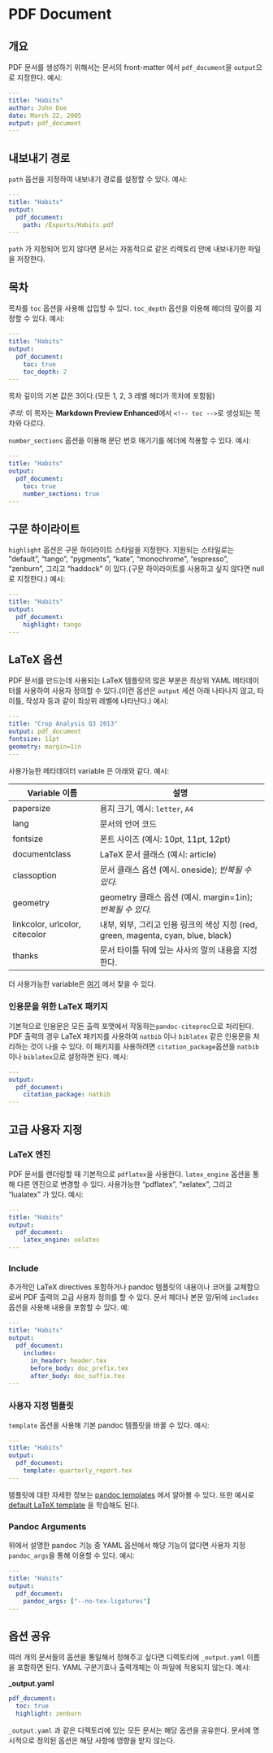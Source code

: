 # PDF Document

## 개요

PDF 문서를 생성하기 위해서는 문서의 front-matter 에서 `pdf_document`을 `output`으로 지정한다.
예시:

```yaml
---
title: "Habits"
author: John Doe
date: March 22, 2005
output: pdf_document
---

```

## 내보내기 경로

`path` 옵션을 지정하여 내보내기 경로를 설정할 수 있다. 예시:

```yaml
---
title: "Habits"
output:
  pdf_document:
    path: /Exports/Habits.pdf
---

```

`path` 가 지정되어 있지 않다면 문서는 자동적으로 같은 리렉토리 안에 내보내기한 파일을 저장한다.

## 목차

목차를 `toc` 옵션을 사용해 삽입할 수 있다. `toc_depth` 옵션을 이용해 헤더의 깊이를 지정할 수 있다. 예시:

```yaml
---
title: "Habits"
output:
  pdf_document:
    toc: true
    toc_depth: 2
---

```

목차 깊이의 기본 값은 3이다.(모든 1, 2, 3 레벨 헤더가 목차에 포함됨)

_주의:_ 이 목자는 **Markdown Preview Enhanced**에서 `<!-- toc -->`로 생성되는 목차와 다르다.

`number_sections` 옵션을 이용해 문단 번호 매기기를 헤더에 적용할 수 있다. 예시:

```yaml
---
title: "Habits"
output:
  pdf_document:
    toc: true
    number_sections: true
---

```

## 구문 하이라이트

`highlight` 옵션은 구문 하이라이트 스타일을 지정한다. 지원되는 스타일로는 “default”, “tango”, “pygments”, “kate”, “monochrome”, “espresso”, “zenburn”, 그리고 “haddock” 이 있다.(구문 하이라이트를 사용하고 싶지 않다면 null 로 지정한다.)
예시:

```yaml
---
title: "Habits"
output:
  pdf_document:
    highlight: tango
---

```

## LaTeX 옵션

PDF 문서를 만드는데 사용되는 LaTeX 템플릿의 많은 부분은 최상위 YAML 메타데이터를 사용하여 사용자 정의할 수 있다.(이런 옵션은 `output` 세션 아래 나타나지 않고, 타이틀, 작성자 등과 같이 최상위 레벨에 나타난다.) 예시:

```yaml
---
title: "Crop Analysis Q3 2013"
output: pdf_document
fontsize: 11pt
geometry: margin=1in
---

```

사용가능한 메타데이터 variable 은 아래와 같다. 예시:

| Variable 이름                  | 설명                                                                              |
| ------------------------------ | --------------------------------------------------------------------------------- |
| papersize                      | 용지 크기, 예시: `letter`, `A4`                                                   |
| lang                           | 문서의 언어 코드                                                                  |
| fontsize                       | 폰트 사이즈 (예시: 10pt, 11pt, 12pt)                                              |
| documentclass                  | LaTeX 문서 클래스 (예시: article)                                                 |
| classoption                    | 문서 클래스 옵션 (예시. oneside); _반복될 수 있다._                               |
| geometry                       | geometry 클래스 옵션 (예시. margin=1in); _반복될 수 있다._                        |
| linkcolor, urlcolor, citecolor | 내부, 외부, 그리고 인용 링크의 색상 지정 (red, green, magenta, cyan, blue, black) |
| thanks                         | 문서 타이틀 뒤에 있는 사사의 말의 내용을 지정한다.                                |

더 사용가능한 variable은 [여기](https://pandoc.org/MANUAL.html#variables-for-latex) 에서 찾을 수 있다.

### 인용문을 위한 LaTeX 패키지

기본적으로 인용문은 모든 출력 포맷에서 작동하는`pandoc-citeproc`으로 처리된다.
PDF 출력의 경우 LaTeX 패키지를 사용하여 `natbib` 이나 `biblatex` 같은 인용문을 처리하는 것이 나을 수 있다.
이 패키지를 사용하려면 `citation_package`옵션을 `natbib` 이나 `biblatex`으로 설정하면 된다.
예시:

```yaml
---
output:
  pdf_document:
    citation_package: natbib
---

```

## 고급 사용자 지정

### LaTeX 엔진

PDF 문서를 렌더링할 때 기본적으로 `pdflatex`을 사용한다. `latex_engine` 옵션을 통해 다른 엔진으로 변경할 수 있다. 사용가능한 “pdflatex”, “xelatex”, 그리고 “lualatex” 가 있다. 예시:

```yaml
---
title: "Habits"
output:
  pdf_document:
    latex_engine: xelatex
---

```

### Include

추가적인 LaTeX directives 포함하거나 pandoc 템플릿의 내용이나 코어를 교체함으로써 PDF 출력의 고급 사용자 정의를 할 수 있다.
문서 헤더나 본문 앞/뒤에 `includes` 옵션을 사용해 내용을 포함할 수 있다.
예:

```yaml
---
title: "Habits"
output:
  pdf_document:
    includes:
      in_header: header.tex
      before_body: doc_prefix.tex
      after_body: doc_suffix.tex
---

```

### 사용자 지정 템플릿

`template` 옵션을 사용해 기본 pandoc 템플릿을 바꿀 수 있다. 예시:

```yaml
---
title: "Habits"
output:
  pdf_document:
    template: quarterly_report.tex
---

```

템플릿에 대한 자세한 정보는 [pandoc templates](https://pandoc.org/README.html#templates) 에서 알아볼 수 있다.
또한 예시로 [default LaTeX template](https://github.com/jgm/pandoc-templates/blob/master/default.latex) 을 학습해도 된다.

### Pandoc Arguments

위에서 설명한 pandoc 기능 중 YAML 옵션에서 해당 기능이 없다면 사용자 지정 `pandoc_args`을 통해 이용할 수 있다. 예시:

```yaml
---
title: "Habits"
output:
  pdf_document:
    pandoc_args: ["--no-tex-ligatures"]
---

```

## 옵션 공유

여러 개의 문서들의 옵션을 통일해서 정해주고 싶다면 디렉토리에 `_output.yaml` 이름을 포함하면 된다. YAML 구분기호나 출력개체는 이 파일에 적용되지 않는다. 예시:

**\_output.yaml**

```yaml
pdf_document:
  toc: true
  highlight: zenburn
```

`_output.yaml` 과 같은 디렉토리에 있는 모든 문서는 해당 옵션을 공유한다. 문서에 명시적으로 정의된 옵션은 해당 사항에 영향을 받지 않는다.
